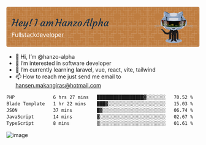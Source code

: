 ![Header](./github-header-image.png)

- 👋 Hi, I’m @hanzo-alpha
- 👀 I’m interested in software developer
- 🌱 I’m currently learning laravel, vue, react, vite, tailwind
- 📫 How to reach me just send me email to hansen.makangiras@hotmail.com 

<!---
hanzo-alpha/hanzo-alpha is a ✨ special ✨ repository because its `README.md` (this file) appears on your GitHub profile.
You can click the Preview link to take a look at your changes.
--->

<!--START_SECTION:waka-->

```txt
PHP              6 hrs 27 mins   █████████████████▓░░░░░░░   70.52 %
Blade Template   1 hr 22 mins    ███▓░░░░░░░░░░░░░░░░░░░░░   15.03 %
JSON             37 mins         █▓░░░░░░░░░░░░░░░░░░░░░░░   06.74 %
JavaScript       14 mins         ▓░░░░░░░░░░░░░░░░░░░░░░░░   02.67 %
TypeScript       8 mins          ▒░░░░░░░░░░░░░░░░░░░░░░░░   01.61 %
```

<!--END_SECTION:waka-->

![image](https://github.com/hanzo-alpha/hanzo-alpha/assets/111342797/c4bd2977-6123-4017-8652-6e166259b484)

